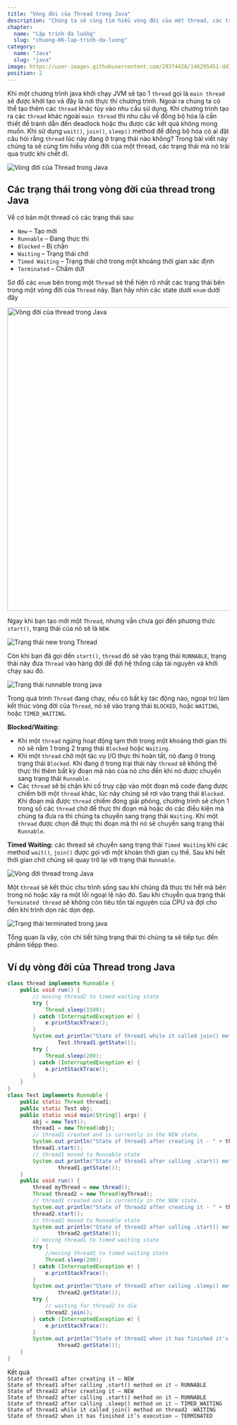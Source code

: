```yaml
---
title: "Vòng đời của Thread trong Java"
description: "Chúng ta sẽ cùng tìm hiểu vòng đời của một thread, các trạng thái mà nó trải qua trước khi chết đi"
chapter:
  name: "Lập trình đa luồng"
  slug: "chuong-06-lap-trinh-da-luong"
category:
  name: "Java"
  slug: "java"
image: https://user-images.githubusercontent.com/29374426/146295451-dd3f5502-81f5-4983-bb8b-769b739db327.png
position: 2
---
```


Khi một chương trình java khởi chạy JVM sẽ tạo 1 `thread` gọi là `main thread` sẽ được khởi tạo và đây là nơi thực thi chương trình. Ngoài ra chúng ta có thể tạo thêm các `thread` khác tùy vào nhu cầu sử dụng. Khi chương trình tạo ra các `thread` khác ngoài `main thread` thì nhu cầu về đồng bộ hóa là cần thiết để tránh dẫn đến deadlock hoặc thu được các kết quả không mong muốn. Khi sử dụng `wait()`, `join()`, `sleep()` method để đồng bộ hóa có ai đặt câu hỏi rằng `thread` lúc này đang ở trạng thái nào không? Trong bài viết này chúng ta sẽ cùng tìm hiểu vòng đời của một thread, các trạng thái mà nó trải qua trước khi chết đi.

![Vòng đời của Thread trong Java](https://user-images.githubusercontent.com/29374426/146295451-dd3f5502-81f5-4983-bb8b-769b739db327.png)

## Các trạng thái trong vòng đời của thread trong Java

Về cơ bản một thread có các trạng thái sau:

- `New` – Tạo mới
- `Runnable` – Đang thực thi
- `Blocked` – Bị chặn
- `Waiting` – Trạng thái chờ
- `Timed Waiting` – Trạng thái chờ trong một khoảng thời gian xác định
- `Terminated` – Chấm dứt

Sơ đồ các `enum` bên trong một `Thread` sẽ thể hiện rõ nhất các trạng thái bên trong một vòng đời của `Thread` này. Bạn hãy nhìn các state dưới `enum` dưới đây

<img width="686" alt="Vòng đời của thread trong Java" src="https://user-images.githubusercontent.com/29374426/146179060-b8b78f3d-f2fd-4aca-91bc-5e212b4a6a87.png">

Ngay khi bạn tạo mới một `Thread`, nhưng vẫn chưa gọi đến phương thức `start()`, trạng thái của nó sẽ là `NEW`.

![Trạng thái new trong Thread](https://user-images.githubusercontent.com/29374426/146178768-3bd727f2-1b89-4b86-9075-eecd71b5bc25.png)

Còn khi bạn đã gọi đến `start()`, `thread` đó sẽ vào trạng thái `RUNNABLE`, trạng thái này đưa `Thread` vào hàng đợi để đợi hệ thống cấp tài nguyên và khởi chạy sau đó.

![Trạng thái runnable trong java](https://user-images.githubusercontent.com/29374426/146178835-533a1939-0f55-4f6b-a05b-c1317e14106c.png)

Trong quá trình `Thread` đang chạy, nếu có bất kỳ tác động nào, ngoại trừ làm kết thúc vòng đời của `Thread`, nó sẽ vào trạng thái `BLOCKED`, hoặc `WAITING`, hoặc `TIMED_WAITING`.

**Blocked/Waiting:**

- Khi một `thread` ngừng hoạt động tạm thời trong một khoảng thời gian thì nó sẽ nằm 1 trong 2 trạng thái `Blocked` hoặc `Waiting`.
- Khi một `thread` chờ một tác vụ I/O thực thi hoàn tất, nó đang ở trong trạng thái `Blocked`. Khi đang ở trong trại thái này `thread` sẽ không thể thực thi thêm bất kỳ đoạn mã nào của nó cho đến khi nó được chuyển sang trạng thái `Runnable`.
- Các `thread` sẽ bị chặn khi cố truy cập vào một đoạn mã code đang được chiếm bởi một `thread` khác, lúc này chúng sẽ rơi vào trạng thái `Blocked`. Khi đoạn mã được `thread` chiếm đóng giải phóng, chương trình sẽ chọn 1 trong số các `thread` chờ để thực thi đoạn mã hoặc do các điều kiện mà chúng ta đưa ra thì chúng ta chuyển sang trạng thái `Waiting`. Khi một `thread` được chọn để thực thi đoạn mã thì nó sẽ chuyển sang trạng thái `Runnable`.

**Timed Waiting:** các thread sẽ chuyển sang trạng thái `Timed Waiting` khi các method `wait()`, `join()` được gọi với một khoản thời gian cụ thể. Sau khi hết thời gian chờ chúng sẽ quay trở lại với trạng thái `Runnable`.

![Vòng đời thread trong Java](https://user-images.githubusercontent.com/29374426/146178947-9994c1aa-4a40-4e87-9fa0-458f2e7809da.png)

Một `thread` sẽ kết thúc chu trình sống sau khi chúng đã thực thi hết mã bên trong nó hoặc xảy ra một lỗi ngoại lệ nào đó. Sau khi chuyển qua trạng thái `Terminated thread` sẽ không còn tiêu tốn tài nguyên của CPU và đợi cho đến khi trình dọn rác dọn dẹp.

![Trạng thái terminated trong java](https://user-images.githubusercontent.com/29374426/146179003-9e3a33f5-22f0-4dcd-9282-f100e70443f1.png)

Tổng quan là vậy, còn chi tiết từng trạng thái thì chúng ta sẽ tiếp tục đến phầnn tiếpp theo.

## Ví dụ vòng đời của Thread trong Java

<content-example />

```java
class thread implements Runnable {
    public void run() {
        // moving thread2 to timed waiting state
        try {
            Thread.sleep(1500);
        } catch (InterruptedException e) {
            e.printStackTrace();
        }
        System.out.println("State of thread1 while it called join() method on thread2 -" +
                Test.thread1.getState());
        try {
            Thread.sleep(200);
        } catch (InterruptedException e) {
            e.printStackTrace();
        }
    }
}
class Test implements Runnable {
    public static Thread thread1;
    public static Test obj;
    public static void main(String[] args) {
        obj = new Test();
        thread1 = new Thread(obj);
        // thread1 created and is currently in the NEW state.
        System.out.println("State of thread1 after creating it - " + thread1.getState());
        thread1.start();
        // thread1 moved to Runnable state
        System.out.println("State of thread1 after calling .start() method on it - " +
                thread1.getState());
    }
    public void run() {
        thread myThread = new thread();
        Thread thread2 = new Thread(myThread);
        // thread1 created and is currently in the NEW state.
        System.out.println("State of thread2 after creating it - " + thread2.getState());
        thread2.start();
        // thread2 moved to Runnable state
        System.out.println("State of thread2 after calling .start() method on it - " +
                thread2.getState());
        // moving thread1 to timed waiting state
        try {
            //moving thread1 to timed waiting state
            Thread.sleep(200);
        } catch (InterruptedException e) {
            e.printStackTrace();
        }
        System.out.println("State of thread2 after calling .sleep() method on it - " +
                thread2.getState());
        try {
            // waiting for thread2 to die
            thread2.join();
        } catch (InterruptedException e) {
            e.printStackTrace();
        }
        System.out.println("State of thread2 when it has finished it's execution - " +
                thread2.getState());
    }
}
```

<div class="window">
  <div class="window-header">
    <div class="action-buttons"></div>
    <span class="title-popup">Kết quả</span>
  </div>
  <div class="window-body">
    <code>State of thread1 after creating it – NEW</code><br/>
    <code>State of thread1 after calling .start() method on it – RUNNABLE</code><br/>
    <code>State of thread2 after creating it – NEW</code><br/>
    <code>State of thread2 after calling .start() method on it – RUNNABLE</code><br/>
    <code>State of thread2 after calling .sleep() method on it – TIMED_WAITING</code><br/>
    <code>State of thread1 while it called join() method on thread2 -WAITING</code><br/>
    <code>State of thread2 when it has finished it’s execution – TERMINATED</code><br/>
  </div>
</div>
